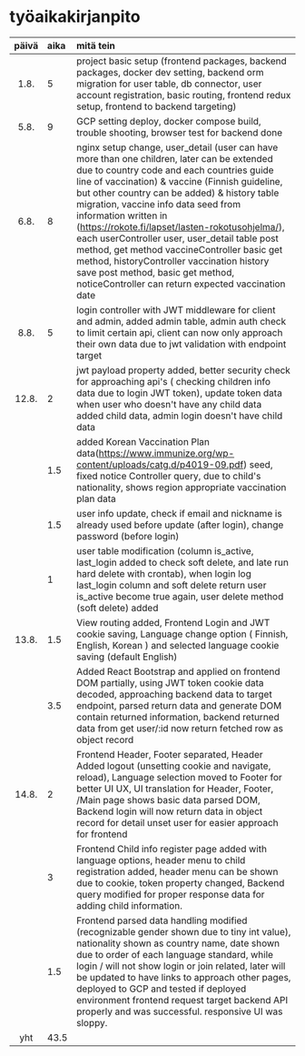 # työaikakirjanpito

| päivä | aika | mitä tein                                                                                                                                                                                                                                                                                                                                                                                                                                                                                                                                                                                             |
|:-----:|:-----|:------------------------------------------------------------------------------------------------------------------------------------------------------------------------------------------------------------------------------------------------------------------------------------------------------------------------------------------------------------------------------------------------------------------------------------------------------------------------------------------------------------------------------------------------------------------------------------------------------|
| 1.8.  | 5    | project basic setup (frontend packages, backend packages, docker dev setting, backend orm migration for user table, db connector, user account registration, basic routing, frontend redux setup, frontend to backend targeting)                                                                                                                                                                                                                                                                                                                                                                      |
| 5.8.  | 9    | GCP setting deploy, docker compose build, trouble shooting, browser test for backend done                                                                                                                                                                                                                                                                                                                                                                                                                                                                                                             |
| 6.8.  | 8    | nginx setup change, user_detail (user can have more than one children, later can be extended due to country code and each countries guide line of vaccination) & vaccine (Finnish guideline, but other country can be added) & history table migration, vaccine info data seed from information written in (https://rokote.fi/lapset/lasten-rokotusohjelma/), each userController user, user_detail table post method, get method vaccineController basic get method, historyController vaccination history save post method, basic get method, noticeController can return expected vaccination date |
| 8.8.  | 5    | login controller with JWT middleware for client and admin, added admin table, admin auth check to limit certain api, client can now only approach their own data due to jwt validation with endpoint target                                                                                                                                                                                                                                                                                                                                                                                           |
| 12.8. | 2    | jwt payload property added, better security check for approaching api's ( checking children info data due to login JWT token), update token data when user who doesn't have any child data added child data, admin login doesn't have child data                                                                                                                                                                                                                                                                                                                                                      |
|       | 1.5  | added Korean Vaccination Plan data(https://www.immunize.org/wp-content/uploads/catg.d/p4019-09.pdf) seed, fixed notice Controller query, due to child's nationality, shows region appropriate vaccination plan data                                                                                                                                                                                                                                                                                                                                                                                   |
|       | 1.5  | user info update, check if email and nickname is already used before update (after login), change password (before login)                                                                                                                                                                                                                                                                                                                                                                                                                                                                             |
|       | 1    | user table modification (column is_active, last_login added to check soft delete, and late run hard delete with crontab), when login log last_login column and soft delete return user is_active become true again, user delete method (soft delete) added                                                                                                                                                                                                                                                                                                                                            |
| 13.8. | 1.5  | View routing added, Frontend Login and JWT cookie saving, Language change option ( Finnish, English, Korean ) and selected language cookie saving (default English)                                                                                                                                                                                                                                                                                                                                                                                                                                   |
|       | 3.5  | Added React Bootstrap and applied on frontend DOM partially, using JWT token cookie data decoded, approaching backend data to target endpoint, parsed return data and generate DOM contain returned information, backend returned data from get user/:id now return fetched row as object record                                                                                                                                                                                                                                                                                                      |
| 14.8. | 2    | Frontend Header, Footer separated, Header Added logout (unsetting cookie and navigate, reload), Language selection moved to Footer for better UI UX, UI translation for Header, Footer, /Main page shows basic data parsed DOM, Backend login will now return data in object record for detail unset user for easier approach for frontend                                                                                                                                                                                                                                                            |
|       | 3    | Frontend Child info register page added with language options, header menu to child registration added, header menu can be shown due to cookie, token property changed, Backend query modified for proper response data for adding child information.                                                                                                                                                                                                                                                                                                                                                 |
|       | 1.5  | Frontend parsed data handling modified (recognizable gender shown due to tiny int value), nationality shown as country name, date shown due to order of each language standard, while login / will not show login or join related, later will be updated to have links to approach other pages, deployed to GCP and tested if deployed environment frontend request target backend API properly and was successful. responsive UI was sloppy.                                                                                                                                                         |
|  yht  | 43.5 |                                                                                                                                                                                                                                                                                                                                                                                                                                                                                                                                                                                                       |
